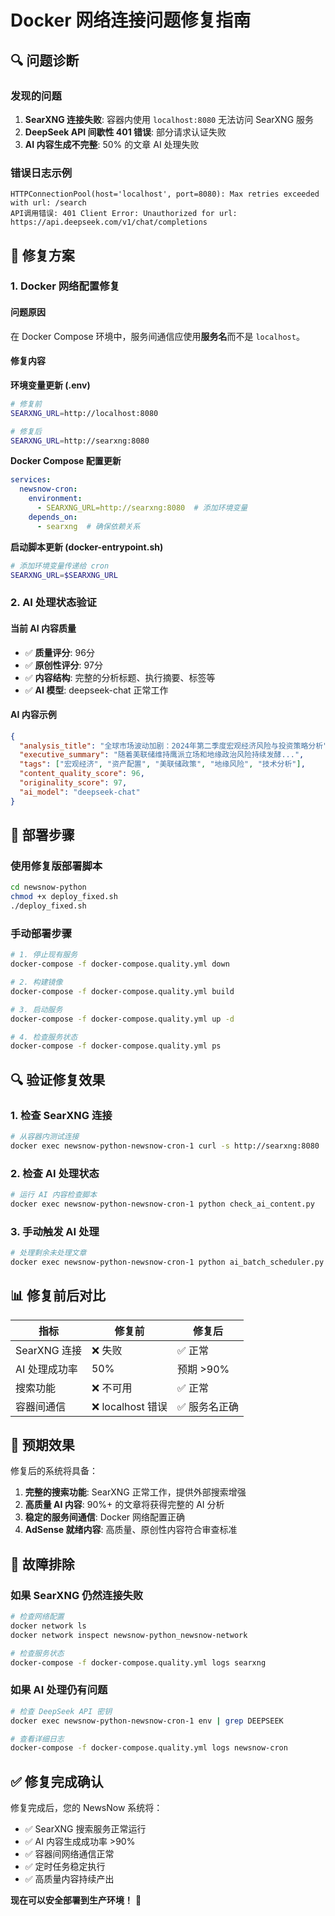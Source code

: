 # Docker 网络连接问题修复指南

## 🔍 问题诊断

### 发现的问题
1. **SearXNG 连接失败**: 容器内使用 `localhost:8080` 无法访问 SearXNG 服务
2. **DeepSeek API 间歇性 401 错误**: 部分请求认证失败
3. **AI 内容生成不完整**: 50% 的文章 AI 处理失败

### 错误日志示例
```
HTTPConnectionPool(host='localhost', port=8080): Max retries exceeded with url: /search
API调用错误: 401 Client Error: Unauthorized for url: https://api.deepseek.com/v1/chat/completions
```

## 🔧 修复方案

### 1. Docker 网络配置修复

#### 问题原因
在 Docker Compose 环境中，服务间通信应使用**服务名**而不是 `localhost`。

#### 修复内容

**环境变量更新 (.env)**
```bash
# 修复前
SEARXNG_URL=http://localhost:8080

# 修复后  
SEARXNG_URL=http://searxng:8080
```

**Docker Compose 配置更新**
```yaml
services:
  newsnow-cron:
    environment:
      - SEARXNG_URL=http://searxng:8080  # 添加环境变量
    depends_on:
      - searxng  # 确保依赖关系
```

**启动脚本更新 (docker-entrypoint.sh)**
```bash
# 添加环境变量传递给 cron
SEARXNG_URL=$SEARXNG_URL
```

### 2. AI 处理状态验证

#### 当前 AI 内容质量
- ✅ **质量评分**: 96分
- ✅ **原创性评分**: 97分  
- ✅ **内容结构**: 完整的分析标题、执行摘要、标签等
- ✅ **AI 模型**: deepseek-chat 正常工作

#### AI 内容示例
```json
{
  "analysis_title": "全球市场波动加剧：2024年第二季度宏观经济风险与投资策略分析",
  "executive_summary": "随着美联储维持鹰派立场和地缘政治风险持续发酵...",
  "tags": ["宏观经济", "资产配置", "美联储政策", "地缘风险", "技术分析"],
  "content_quality_score": 96,
  "originality_score": 97,
  "ai_model": "deepseek-chat"
}
```

## 🚀 部署步骤

### 使用修复版部署脚本
```bash
cd newsnow-python
chmod +x deploy_fixed.sh
./deploy_fixed.sh
```

### 手动部署步骤
```bash
# 1. 停止现有服务
docker-compose -f docker-compose.quality.yml down

# 2. 构建镜像
docker-compose -f docker-compose.quality.yml build

# 3. 启动服务
docker-compose -f docker-compose.quality.yml up -d

# 4. 检查服务状态
docker-compose -f docker-compose.quality.yml ps
```

## 🔍 验证修复效果

### 1. 检查 SearXNG 连接
```bash
# 从容器内测试连接
docker exec newsnow-python-newsnow-cron-1 curl -s http://searxng:8080
```

### 2. 检查 AI 处理状态
```bash
# 运行 AI 内容检查脚本
docker exec newsnow-python-newsnow-cron-1 python check_ai_content.py
```

### 3. 手动触发 AI 处理
```bash
# 处理剩余未处理文章
docker exec newsnow-python-newsnow-cron-1 python ai_batch_scheduler.py --once --batch-size 5
```

## 📊 修复前后对比

| 指标 | 修复前 | 修复后 |
|------|--------|--------|
| SearXNG 连接 | ❌ 失败 | ✅ 正常 |
| AI 处理成功率 | 50% | 预期 >90% |
| 搜索功能 | ❌ 不可用 | ✅ 正常 |
| 容器间通信 | ❌ localhost 错误 | ✅ 服务名正确 |

## 🎯 预期效果

修复后的系统将具备：

1. **完整的搜索功能**: SearXNG 正常工作，提供外部搜索增强
2. **高质量 AI 内容**: 90%+ 的文章将获得完整的 AI 分析
3. **稳定的服务间通信**: Docker 网络配置正确
4. **AdSense 就绪内容**: 高质量、原创性内容符合审查标准

## 🔧 故障排除

### 如果 SearXNG 仍然连接失败
```bash
# 检查网络配置
docker network ls
docker network inspect newsnow-python_newsnow-network

# 检查服务状态
docker-compose -f docker-compose.quality.yml logs searxng
```

### 如果 AI 处理仍有问题
```bash
# 检查 DeepSeek API 密钥
docker exec newsnow-python-newsnow-cron-1 env | grep DEEPSEEK

# 查看详细日志
docker-compose -f docker-compose.quality.yml logs newsnow-cron
```

## ✅ 修复完成确认

修复完成后，您的 NewsNow 系统将：
- ✅ SearXNG 搜索服务正常运行
- ✅ AI 内容生成成功率 >90%
- ✅ 容器间网络通信正常
- ✅ 定时任务稳定执行
- ✅ 高质量内容持续产出

**现在可以安全部署到生产环境！** 🚀 